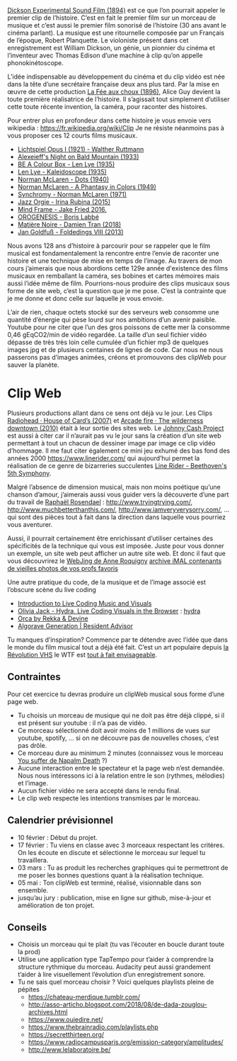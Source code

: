 [Dickson Experimental Sound Film (1894)](https://www.youtube.com/watch?v=D4iDmA1seBk) est ce que l’on pourrait appeler le premier clip de l’histoire. C’est en fait le premier film sur un morceau de musique et c’est aussi le premier film sonorisé de l’histoire (30 ans avant le cinéma parlant). La musique est une ritournelle composée par un Français de l’époque, Robert Planquette. Le violoniste présent dans cet enregistrement est William Dickson, un génie, un pionnier du cinéma et l’inventeur avec Thomas Edison d’une machine à clip qu’on appelle phonokinétoscope.

L’idée indispensable au développement du cinéma et du clip vidéo est née dans la tête d’une secrétaire française deux ans plus tard. Par la mise en œuvre de cette production [La Fée aux choux (1896)](https://www.youtube.com/watch?v=qS22S5MTHoI), Alice Guy devient la toute première réalisatrice de l’histoire. Il s’agissait tout simplement d’utiliser cette toute récente invention, la caméra, pour raconter des histoires.  

Pour entrer plus en profondeur dans cette histoire je vous envoie vers wikipedia : https://fr.wikipedia.org/wiki/Clip
Je ne résiste néanmoins pas à vous proposer ces 12 courts films musicaux.

* [Lichtspiel Opus I (1921) - Walther Ruttmann](https://www.youtube.com/watch?v=aHZdDmYFZN0&ab_channel=kenef3)
* [Alexeieff's Night on Bald Mountain (1933)](https://www.youtube.com/watch?v=wYbjW7XrWDo&ab_channel=2ndviolinist)
* [BE A Colour Box - Len Lye (1935)](https://www.youtube.com/watch?v=fOEqTwwkB3Y&ab_channel=optimisticwombatninja08)
* [Len Lye - Kaleidoscope (1935)](https://www.youtube.com/watch?v=l3ZXUTL3iZs&ab_channel=optimisticwombatninja08)
* [Norman McLaren - Dots (1940)](https://www.youtube.com/watch?v=E3-vsKwQ0Cg&ab_channel=thecipo)
* [Norman McLaren - A Phantasy in Colors (1949)](https://www.youtube.com/watch?v=86Wp96uG-N8&ab_channel=5imone5)
* [Synchromy - Norman McLaren (1971)](https://www.youtube.com/watch?v=UmSzc8mBJCM&t=304s&ab_channel=youtreau)
* [Jazz Orgie - Irina Rubina (2015)](https://www.youtube.com/watch?v=fvA0J3wAmCw)
* [Mind Frame - Jake Fried 2016.](https://www.youtube.com/watch?v=FhtqcY54n68)
* [OROGENESIS - Boris Labbé](https://www.borislabbe.com/OROGENESIS)
* [Matière Noire - Damien Tran (2018)](https://www.damientran.com/Matiere-Noire)
* [Jan Goldfuß - Foldedings VIII (2013)](https://vimeo.com/50879744)


Nous avons 128 ans d’histoire à parcourir pour se rappeler que le film musical est fondamentalement la rencontre entre l’envie de raconter une histoire et une technique de mise en temps de l’image. Au travers de mon cours j’aimerais que nous abordions cette 129e année d'existence des films musicaux en remballant la caméra, ses bobines et cartes mémoires mais aussi l’idée même de film. Pourrions-nous produire des clips musicaux sous forme de site web, c’est la question que je me pose. C’est la contrainte que je me donne et donc celle sur laquelle je vous envoie. 

L’air de rien, chaque octets stocké sur des serveurs web consomme une quantité d’énergie qui pèse lourd sur nos ambitions d’un avenir paisible. Youtube pour ne citer que l’un des gros poissons de cette mer là consomme 0,46 gEqCO2/min de vidéo regardée. La taille d’un seul fichier vidéo dépasse de très très loin celle cumulée d’un fichier mp3 de quelques images jpg et de plusieurs centaines de lignes de code. Car nous ne nous passerons pas d’images animées, créons et promouvons des clipWeb pour sauver la planète.



# Clip Web
Plusieurs productions allant dans ce sens ont déjà vu le jour. Les Clips [Radiohead · House of Card’s (2007)](http://www.aaronkoblin.com/work/rh/index.html) et [Arcade fire · The wilderness downtown (2010)](https://www.youtube.com/watch?v=ReIwYj7BACM&ab_channel=otherside92) était à leur sortie des sites web. Le [Johnny Cash Project](http://www.aaronkoblin.com/project/johnny-cash-project/ ) est aussi à citer car il n’aurait pas vu le jour sans la création d’un site web permettant à tout un chacun de dessiner image par image ce clip vidéo d’hommage. Il me faut citer également ce mini jeu exhumé des bas fond des années 2000 https://www.linerider.com/ qui aujourd’hui permet la réalisation de ce genre de bizarreries succulentes [Line Rider - Beethoven's 5th Symphony](https://www.youtube.com/watch?v=qVlwF2UFv6o).

Malgré l’absence de dimension musical, mais non moins poétique qu’une chanson d’amour, j’aimerais aussi vous guider vers la découverte d’une part du travail de [Raphaël Rosendael](https://www.newrafael.com/websites/) : http://www.tryingtrying.com/, http://www.muchbetterthanthis.com/, http://www.iamveryverysorry.com/, … qui sont des pièces tout à fait dans la direction dans laquelle vous pourriez vous aventurer. 

Aussi, il pourrait certainement être enrichissant d’utiliser certaines des spécificités de la technique qui vous est imposée. Juste pour vous donner un exemple, un site web peut afficher un autre site web. Et donc il faut que vous découvrirez le [WebJing de Anne Roquigny](https://www.youtube.com/watch?v=qXTOxc2zh60) [archive iMAL contenants de vieilles photos de vos profs favoris](https://legacy.imal.org/fr/node/158) 

Une autre pratique du code, de la musique et de l’image associé est l’obscure scène du live coding
* [Introduction to Live Coding Music and Visuals](https://www.youtube.com/watch?v=-QY2x6aZzqc)
* [Olivia Jack - Hydra, Live Coding Visuals in the Browser](https://www.youtube.com/watch?v=cw7tPDrFIQg) : [hydra](https://hydra.ojack.xyz/?sketch_id=eerie_ear_0)
* [Orca by Rekka & Devine ](https://hundredrabbits.itch.io/orca)
* [Algorave Generation | Resident Advisor](https://www.youtube.com/watch?v=S2EZqikCIfY&ab_channel=ResidentAdvisor)

Tu manques d’inspiration? Commence par te détendre avec l’idée que dans le monde du film musical tout a déjà été fait. C’est un art populaire depuis [la Révolution VHS](https://www.youtube.com/watch?v=oKHIWTTgvc0) le WTF est [tout à fait envisageable](http://www.musiques-incongrues.net/forum/discussion/1676/des-clips-des-clips-et-rien-que-des-clips/#Item_0).

## Contraintes
Pour cet exercice tu devras produire un clipWeb musical sous forme d’une page web.
* Tu choisis un morceau de musique qui ne doit pas être déjà clippé, si il est présent sur youtube : il n’a pas de vidéo.
* Ce morceau sélectionné doit avoir moins de 1 millions de vues sur youtube, spotify, … si on ne découvre pas de nouvelles choses, c’est pas drôle.
* Ce morceau dure au minimum 2 minutes (connaissez vous le morceau [You suffer de Napalm Death](https://www.youtube.com/watch?v=9Z1IGjr2cT0) ?)
* Aucune interaction entre le spectateur et la page web n’est demandée. Nous nous intéressons ici à la relation entre le son (rythmes, mélodies) et l’image.
* Aucun fichier vidéo ne sera accepté dans le rendu final.
* Le clip web respecte les intentions transmises par le morceau.


## Calendrier prévisionnel
* 10 février : Début du projet.
* 17 février : Tu viens en classe avec 3 morceaux respectant les critères. On les écoute en discute et sélectionne le morceau sur lequel tu travaillera.
* 03 mars : Tu as produit les recherches graphiques qui te permettront de me poser les bonnes questions quant à la réalisation technique.
* 05 mai : Ton clipWeb est terminé, réalisé, visionnable dans son ensemble.
* jusqu’au jury : publication, mise en ligne sur github, mise-à-jour et amélioration de ton projet.

## Conseils
* Choisis un morceau qui te plait (tu vas l’écouter en boucle durant toute la prod)
* Utilise une application type TapTempo pour t’aider à comprendre la structure rythmique du morceau. Audacity peut aussi grandement t’aider à lire visuellement l’évolution d’un enregistrement sonore.
* Tu ne sais quel morceau choisir ? Voici quelques playlists pleine de pépites 
  - https://chateau-merdique.tumblr.com/
  - http://asso-articho.blogspot.com/2018/08/de-dada-zouglou-archives.html
  - https://www.ouiedire.net/
  - https://www.thebrainradio.com/playlists.php
  - https://secretthirteen.org/
  - https://www.radiocampusparis.org/emission-category/amplitudes/
  - http://www.lelaboratoire.be/

